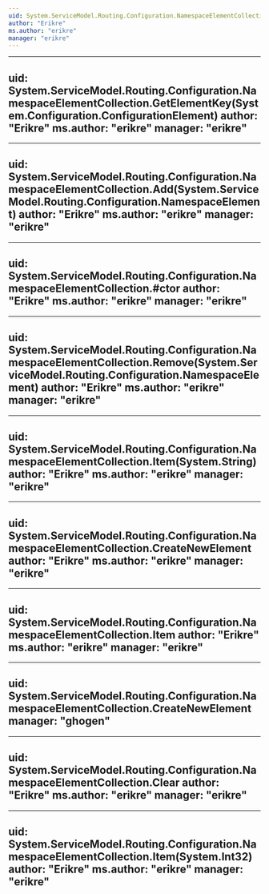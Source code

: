 ```yaml
---
uid: System.ServiceModel.Routing.Configuration.NamespaceElementCollection
author: "Erikre"
ms.author: "erikre"
manager: "erikre"
---
```


---
uid: System.ServiceModel.Routing.Configuration.NamespaceElementCollection.GetElementKey(System.Configuration.ConfigurationElement)
author: "Erikre"
ms.author: "erikre"
manager: "erikre"
---

---
uid: System.ServiceModel.Routing.Configuration.NamespaceElementCollection.Add(System.ServiceModel.Routing.Configuration.NamespaceElement)
author: "Erikre"
ms.author: "erikre"
manager: "erikre"
---

---
uid: System.ServiceModel.Routing.Configuration.NamespaceElementCollection.#ctor
author: "Erikre"
ms.author: "erikre"
manager: "erikre"
---

---
uid: System.ServiceModel.Routing.Configuration.NamespaceElementCollection.Remove(System.ServiceModel.Routing.Configuration.NamespaceElement)
author: "Erikre"
ms.author: "erikre"
manager: "erikre"
---

---
uid: System.ServiceModel.Routing.Configuration.NamespaceElementCollection.Item(System.String)
author: "Erikre"
ms.author: "erikre"
manager: "erikre"
---

---
uid: System.ServiceModel.Routing.Configuration.NamespaceElementCollection.CreateNewElement
author: "Erikre"
ms.author: "erikre"
manager: "erikre"
---

---
uid: System.ServiceModel.Routing.Configuration.NamespaceElementCollection.Item
author: "Erikre"
ms.author: "erikre"
manager: "erikre"
---

---
uid: System.ServiceModel.Routing.Configuration.NamespaceElementCollection.CreateNewElement
manager: "ghogen"
---

---
uid: System.ServiceModel.Routing.Configuration.NamespaceElementCollection.Clear
author: "Erikre"
ms.author: "erikre"
manager: "erikre"
---

---
uid: System.ServiceModel.Routing.Configuration.NamespaceElementCollection.Item(System.Int32)
author: "Erikre"
ms.author: "erikre"
manager: "erikre"
---
